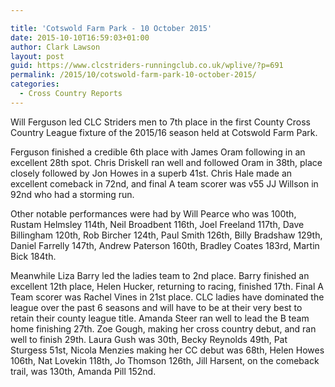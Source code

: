 ```yaml
---

title: 'Cotswold Farm Park - 10 October 2015'
date: 2015-10-10T16:59:03+01:00
author: Clark Lawson
layout: post
guid: https://www.clcstriders-runningclub.co.uk/wplive/?p=691
permalink: /2015/10/cotswold-farm-park-10-october-2015/
categories:
  - Cross Country Reports
---
```

Will Ferguson led CLC Striders men to 7th place in the first County Cross Country League fixture of the 2015/16 season held at Cotswold Farm Park. <!--more-->

Ferguson finished a credible 6th place with James Oram following in an excellent 28th spot. Chris Driskell ran well and followed Oram in 38th, place closely followed by Jon Howes in a superb 41st. Chris Hale made an excellent comeback in 72nd, and final A team scorer was v55 JJ Willson in 92nd who had a storming run. 

Other notable performances were had by Will Pearce who was 100th, Rustam Helmsley 114th, Neil Broadbent 116th, Joel Freeland 117th, Dave Billingham 120th, Rob Bircher 124th, Paul Smith 126th, Billy Bradshaw 129th, Daniel Farrelly 147th, Andrew Paterson 160th, Bradley Coates 183rd, Martin Bick 184th.

Meanwhile Liza Barry led the ladies team to 2nd place. Barry finished an excellent 12th place, Helen Hucker, returning to racing, finished 17th. Final A Team scorer was Rachel Vines in 21st place. CLC ladies have dominated the league over the past 6 seasons and will have to be at their very best to retain their county league title. Amanda Steer ran well to lead the B team home finishing 27th. Zoe Gough, making her cross country debut, and ran well to finish 29th. Laura Gush was 30th, Becky Reynolds 49th, Pat Sturgess 51st, Nicola Menzies making her CC debut was 68th, Helen Howes 106th, Nat Lovekin 118th, Jo Thomson 126th, Jill Harsent, on the comeback trail, was 130th, Amanda Pill 152nd.